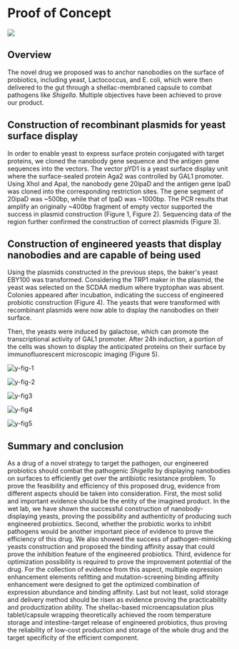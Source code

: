 <div class="h1-bg">
    <h1 class>Proof of Concept</h1>
    <img src="https://static.igem.wiki/teams/4161/wiki/fig-proof.png" />
</div>

## Overview
The novel drug we proposed was to anchor nanobodies on the surface of probiotics, including yeast, Lactococcus, and E. coli, which were then delivered to the gut through a shellac-membraned capsule to combat pathogens like *Shigella*. Multiple objectives have been achieved to prove our product.

## Construction of recombinant plasmids for yeast surface display

In order to enable yeast to express surface protein conjugated with target proteins, we cloned the nanobody gene sequence and the antigen gene sequences into the vectors. The vector pYD1 is a yeast surface display unit where the surface-sealed protein Aga2 was controlled by GAL1 promoter. Using XhoI and ApaI, the nanobody gene 20ipaD and the antigen gene IpaD was cloned into the corresponding restriction sites. The gene segment of 20ipaD was ~500bp, while that of IpaD was ~1000bp. The PCR results that amplify an originally ~400bp fragment of empty vector supported the success in plasmid construction (Figure 1, Figure 2). Sequencing data of the region further confirmed the construction of correct plasmids (Figure 3).

## Construction of engineered yeasts that display nanobodies and are capable of being used
Using the plasmids constructed in the previous steps, the baker's yeast EBY100 was transformed. Considering the TRP1 maker in the plasmid, the yeast was selected on the SCDAA medium where tryptophan was absent. Colonies appeared after incubation, indicating the success of engineered probiotic construction (Figure 4). The yeasts that were transformed with recombinant plasmids were now able to display the nanobodies on their surface.

Then, the yeasts were induced by galactose, which can promote the transcriptional activity of GAL1 promoter. After 24h induction, a portion of the cells was shown to display the anticipated proteins on their surface by immunofluorescent microscopic imaging (Figure 5).

![y-fig-1](https://static.igem.wiki/teams/4161/wiki/y-fig-1.png)

![y-fig-2](https://static.igem.wiki/teams/4161/wiki/y-fig-2.png)

![y-fig3](https://static.igem.wiki/teams/4161/wiki/y-fig3.png)

![y-fig4](https://static.igem.wiki/teams/4161/wiki/y-fig4.png)

![y-fig5](https://static.igem.wiki/teams/4161/wiki/y-fig5.png)

## Summary and conclusion
As a drug of a novel strategy to target the pathogen, our engineered probiotics should combat the pathogenic *Shigella* by displaying nanobodies on surfaces to efficiently get over the antibiotic resistance problem. To prove the feasibility and efficiency of this proposed drug, evidence from different aspects should be taken into consideration. First, the most solid and important evidence should be the entity of the imagined product. In the wet lab, we have shown the successful construction of nanobody-displaying yeasts, proving the possibility and authenticity of producing such engineered probiotics. Second, whether the probiotic works to inhibit pathogens would be another important piece of evidence to prove the efficiency of this drug. We also showed the success of pathogen-mimicking yeasts construction and proposed the binding affinity assay that could prove the inhibition feature of the engineered probiotics. Third, evidence for optimization possibility is required to prove the improvement potential of the drug. For the collection of evidence from this aspect, multiple expression enhancement elements refitting and mutation-screening binding affinity enhancement were designed to get the optimized combination of expression abundance and binding affinity. Last but not least, solid storage and delivery method should be risen as evidence proving the practicability and productization ability. The shellac-based microencapsulation plus tablet/capsule wrapping theoretically achieved the room temperature storage and intestine-target release of engineered probiotics, thus proving the reliability of low-cost production and storage of the whole drug and the target specificity of the efficient component.
